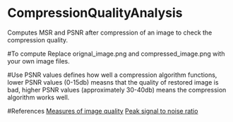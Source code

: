 # CompressionQualityAnalysis
Computes MSR and PSNR after compression of an image to check the compression quality.

#To compute
Replace orignal_image.png and compressed_image.png with your own image files.

#Use
PSNR values defines how well a compression algorithm functions, lower PSNR values (0-15db) measns that the quality of restored image is bad, higher PSNR values (approximately 30-40db) means the compression algorithm works well. 

#References
[Measures of image quality](https://homepages.inf.ed.ac.uk/rbf/CVonline/LOCAL_COPIES/VELDHUIZEN/node18.html)
[Peak signal to noise ratio](https://en.wikipedia.org/wiki/Peak_signal-to-noise_ratio)